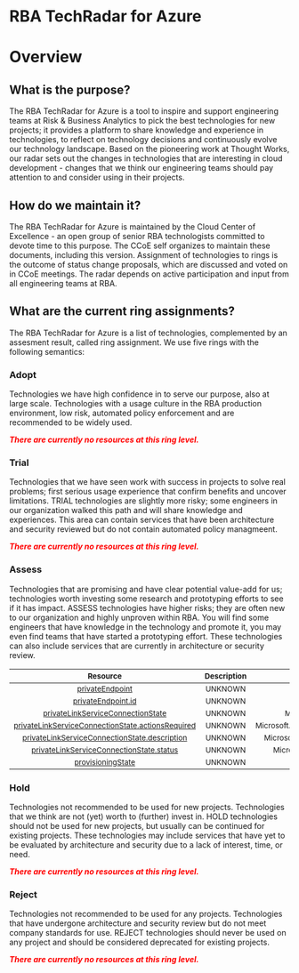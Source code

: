 
RBA TechRadar for Azure
=======================

# Overview

## What is the purpose?


The RBA TechRadar for Azure is a tool to inspire and support engineering teams at Risk & Business Analytics to pick the best technologies for new projects; it provides a platform to share knowledge and experience in technologies, to reflect on technology decisions and continuously evolve our technology landscape.  Based on the pioneering work at Thought Works, our radar sets out the changes in technologies that are interesting in cloud development - changes that we think our engineering teams should pay attention to and consider using in their projects.
## How do we maintain it?


The RBA TechRadar for Azure is maintained by the Cloud Center of Excellence - an open group of senior RBA technologists committed to devote time to this purpose.  The CCoE self organizes to maintain these documents, including this version.  Assignment of technologies to rings is the outcome of status change proposals, which are discussed and voted on in CCoE meetings.  The radar depends on active participation and input from all engineering teams at RBA.
## What are the current ring assignments?


The RBA TechRadar for Azure is a list of technologies, complemented by an assesment result, called ring assignment.  We use five rings with the following semantics:
### Adopt


Technologies we have high confidence in to serve our purpose, also at large scale.  Technologies with a usage culture in the RBA production environment, low risk, automated policy enforcement and are recommended to be widely used.  
  
***<font color="red"> There are currently no resources at this ring level. </font>***
### Trial


Technologies that we have seen work with success in projects to solve real problems;  first serious usage experience that confirm benefits and uncover limitations.  TRIAL technologies are slightly more risky; some engineers in our organization walked this path and will share knowledge and experiences.  This area can contain services that have been architecture and security reviewed but do not contain automated policy managmeent.  
  
***<font color="red"> There are currently no resources at this ring level. </font>***
### Assess


Technologies that are promising and have clear potential value-add for us; technologies worth investing some research and prototyping efforts to see if it has impact.  ASSESS technologies have higher risks;  they are often new to our organization and highly unproven within RBA.  You will find some engineers that have knowledge in the technology and promote it, you may even find teams that have started a prototyping effort.  These technologies can also include services that are currently in architecture or security review.  

|<sub>Resource</sub>|<sub>Description</sub>|<sub>Path</sub>|<sub>Status</sub>|
| :---: | :---: | :---: | :---: |
|<sub>[privateEndpoint](https://github.com/openrba/python-azure-techradar/tree/master/Microsoft.DBforMariaDB/servers/privateEndpointConnections/privateEndpoint)</sub>|<sub>UNKNOWN</sub>|<sub>Microsoft.DBforMariaDB/servers/privateEndpointConnections/privateEndpoint</sub>|<sub>ASSESS</sub>|
|<sub>[privateEndpoint.id](https://github.com/openrba/python-azure-techradar/tree/master/Microsoft.DBforMariaDB/servers/privateEndpointConnections/privateEndpoint.id)</sub>|<sub>UNKNOWN</sub>|<sub>Microsoft.DBforMariaDB/servers/privateEndpointConnections/privateEndpoint.id</sub>|<sub>ASSESS</sub>|
|<sub>[privateLinkServiceConnectionState](https://github.com/openrba/python-azure-techradar/tree/master/Microsoft.DBforMariaDB/servers/privateEndpointConnections/privateLinkServiceConnectionState)</sub>|<sub>UNKNOWN</sub>|<sub>Microsoft.DBforMariaDB/servers/privateEndpointConnections/privateLinkServiceConnectionState</sub>|<sub>ASSESS</sub>|
|<sub>[privateLinkServiceConnectionState.actionsRequired](https://github.com/openrba/python-azure-techradar/tree/master/Microsoft.DBforMariaDB/servers/privateEndpointConnections/privateLinkServiceConnectionState.actionsRequired)</sub>|<sub>UNKNOWN</sub>|<sub>Microsoft.DBforMariaDB/servers/privateEndpointConnections/privateLinkServiceConnectionState.actionsRequired</sub>|<sub>ASSESS</sub>|
|<sub>[privateLinkServiceConnectionState.description](https://github.com/openrba/python-azure-techradar/tree/master/Microsoft.DBforMariaDB/servers/privateEndpointConnections/privateLinkServiceConnectionState.description)</sub>|<sub>UNKNOWN</sub>|<sub>Microsoft.DBforMariaDB/servers/privateEndpointConnections/privateLinkServiceConnectionState.description</sub>|<sub>ASSESS</sub>|
|<sub>[privateLinkServiceConnectionState.status](https://github.com/openrba/python-azure-techradar/tree/master/Microsoft.DBforMariaDB/servers/privateEndpointConnections/privateLinkServiceConnectionState.status)</sub>|<sub>UNKNOWN</sub>|<sub>Microsoft.DBforMariaDB/servers/privateEndpointConnections/privateLinkServiceConnectionState.status</sub>|<sub>ASSESS</sub>|
|<sub>[provisioningState](https://github.com/openrba/python-azure-techradar/tree/master/Microsoft.DBforMariaDB/servers/privateEndpointConnections/provisioningState)</sub>|<sub>UNKNOWN</sub>|<sub>Microsoft.DBforMariaDB/servers/privateEndpointConnections/provisioningState</sub>|<sub>ASSESS</sub>|

### Hold


Technologies not recommended to be used for new projects. Technologies that we think are not (yet) worth to (further) invest in.  HOLD technologies should not be used for new projects, but usually can be continued for existing projects.  These technologies may include services that have yet to be evaluated by architecture and security due to a lack of interest, time, or need.  
  
***<font color="red"> There are currently no resources at this ring level. </font>***
### Reject


Technologies not recommended to be used for any projects. Technologies that have undergone architecture and security review but do not meet company standards for use.  REJECT technologies should never be used on any project and should be considered deprecated for existing projects.  
  
***<font color="red"> There are currently no resources at this ring level. </font>***